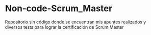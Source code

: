 # Non-code-Scrum_Master
Repositorio sin código donde se encuentran mis apuntes realizados y diversos tests para lograr la certificación de Scrum Master
